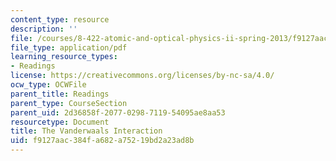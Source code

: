 ```yaml
---
content_type: resource
description: ''
file: /courses/8-422-atomic-and-optical-physics-ii-spring-2013/f9127aac384fa682a75219bd2a23ad8b_MIT8_422S13_vanderwalInter.pdf
file_type: application/pdf
learning_resource_types:
- Readings
license: https://creativecommons.org/licenses/by-nc-sa/4.0/
ocw_type: OCWFile
parent_title: Readings
parent_type: CourseSection
parent_uid: 2d36858f-2077-0298-7119-54095ae8aa53
resourcetype: Document
title: The Vanderwaals Interaction
uid: f9127aac-384f-a682-a752-19bd2a23ad8b
---
```

